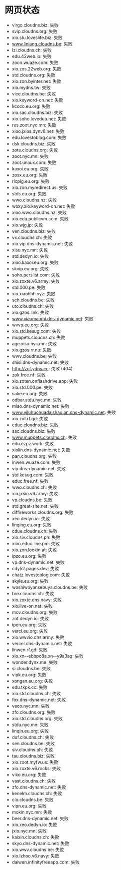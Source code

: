 # 网页状态
- virgo.cloudns.biz: 失败
- svip.cloudns.org: 失败
- xio.stu.loveslife.biz: 失败
- www.liniang.cloudns.be: 失败
- lzi.cloudns.ch: 失败
- edu.42web.io: 失败
- zoon.wuaze.com: 失败
- xio.zos.22web.org: 失败
- std.cloudns.org: 失败
- xio.zon.byinter.net: 失败
- xio.mydns.tw: 失败
- vice.cloudns.be: 失败
- xio.keyword-on.net: 失败
- kcoco.eu.org: 失败
- xio.sac.cloudns.biz: 失败
- xio.soho.lovedub.net: 失败
- res.zoot.nyc.mn: 失败
- xioo.jxios.dynv6.net: 失败
- edu.lovestoblog.com: 失败
- dsk.cloudns.biz: 失败
- zote.cloudns.org: 失败
- zoot.nyc.mn: 失败
- zoot.unaux.com: 失败
- kaxoi.eu.org: 失败
- zosx.eu.org: 失败
- ricpig.eu.org: 失败
- xio.zon.myredirect.us: 失败
- stds.eu.org: 失败
- wwo.cloudns.nz: 失败
- woxy.xio.keyword-on.net: 失败
- xioo.wwo.cloudns.nz: 失败
- xio.edu.publicvm.com: 失败
- xio.wjg.jp: 失败
- ven.cloudns.biz: 失败
- vx.cloudns.ch: 失败
- xio.vip.dns-dynamic.net: 失败
- xisu.nyc.mn: 失败
- std.dedyn.io: 失败
- xioo.kaxoi.eu.org: 失败
- skvip.eu.org: 失败
- soho.perslist.com: 失败
- xio.zoxte.v6.army: 失败
- std.000.pe: 失败
- xio.xiaohhh.xyz: 失败
- sch.cloudns.be: 失败
- uto.cloudns.ch: 失败
- xio.gzos.link: 失败
- www.xiaomaomi.dns-dynamic.net: 失败
- wvvp.eu.org: 失败
- xio.std.kesug.com: 失败
- muppets.cloudns.ch: 失败
- age.xisu.nyc.mn: 失败
- xio.gzos.rr.nu: 失败
- wwv.cloudns.be: 失败
- shisi.dns-dynamic.net: 失败
- http://zot.ydns.eu: 失败 (404)
- zok.free.nf: 失败
- xio.zoten.onflashdrive.app: 失败
- xio.std.000.pe: 失败
- suke.eu.org: 失败
- odbar.stdu.nyc.mn: 失败
- miao.dns-dynamic.net: 失败
- www.yiluhuohuadaishadian.dns-dynamic.net: 失败
- xio.zot.rf.gd: 失败
- educ.cloudns.biz: 失败
- sac.cloudns.biz: 失败
- www.muppets.cloudns.ch: 失败
- edu.ezpz.work: 失败
- xiolin.dns-dynamic.net: 失败
- pan.cloudns.org: 失败
- inwen.wuaze.com: 失败
- vip.dns-dynamic.net: 失败
- std.kesug.com: 失败
- educ.free.nf: 失败
- wwo.cloudns.ch: 失败
- xio.jxsio.v6.army: 失败
- vp.cloudns.be: 失败
- std.great-site.net: 失败
- diffireworks.cloudns.org: 失败
- xeo.dedyn.io: 失败
- linqing.eu.org: 失败
- cdue.cloudns.ch: 失败
- xio.siv.cloudns.ph: 失败
- xioo.educ.line.pm: 失败
- xio.zon.lookin.at: 失败
- ipzo.eu.org: 失败
- vp.dns-dynamic.net: 失败
- cdy52.pages.dev: 失败
- chatz.lovestoblog.com: 失败
- skyle.eu.org: 失败
- woshiwoyansebuya.cloudns.be: 失败
- bre.cloudns.ch: 失败
- xio.zoxte.dns.navy: 失败
- xio.live-on.net: 失败
- mov.cloudns.org: 失败
- zot.dedyn.io: 失败
- ipen.eu.org: 失败
- vercl.eu.org: 失败
- xio.wwvio.dns.army: 失败
- vercel.dns-dynamic.net: 失败
- linwen.rf.gd: 失败
- xio.xn--ebbpo8a.xn--y9a3aq: 失败
- wonder.dynx.me: 失败
- si.cloudns.be: 失败
- vipk.eu.org: 失败
- xongan.eu.org: 失败
- edu.tkpk.cc: 失败
- xio.std.cloudns.ch: 失败
- fox.dns-dynamic.net: 失败
- veco.nyc.mn: 失败
- zfo.cloudns.org: 失败
- xio.std.cloudns.org: 失败
- stdu.nyc.mn: 失败
- linqin.eu.org: 失败
- duf.cloudns.ch: 失败
- sen.cloudns.be: 失败
- siv.cloudns.ph: 失败
- tau.cloudns.biz: 失败
- xio.zoot.myfw.us: 失败
- xio.zoxte.v6.rocks: 失败
- viko.eu.org: 失败
- vast.cloudns.ch: 失败
- zfo.dns-dynamic.net: 失败
- kenelm.cloudns.ch: 失败
- clo.cloudns.be: 失败
- vipn.eu.org: 失败
- mokin.nyc.mn: 失败
- beer.dns-dynamic.net: 失败
- xio.xeo.dedyn.io: 失败
- jxio.nyc.mn: 失败
- kaixin.cloudns.ch: 失败
- skyo.dns-dynamic.net: 失败
- xio.wwv.cloudns.be: 失败
- xio.lzhoo.v6.navy: 失败
- daiwen.infinityfreeapp.com: 失败
